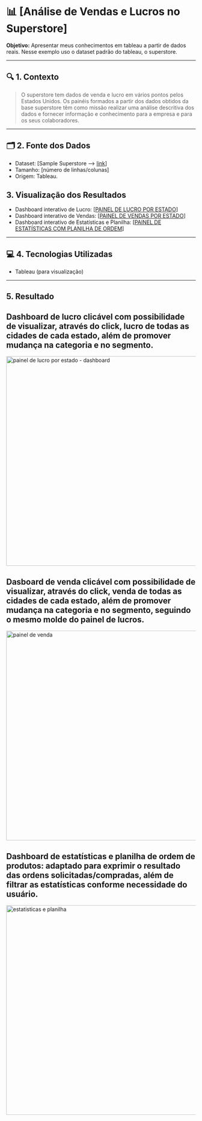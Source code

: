 # 📊 [Análise de Vendas e Lucros no Superstore]

**Objetivo:** Apresentar meus conhecimentos em tableau a partir de dados reais. Nesse exemplo uso o dataset padrão do tableau, o superstore. 

---

## 🔍 1. Contexto
> O superstore tem dados de venda e lucro em vários pontos pelos Estados Unidos. Os painéis formados a partir dos dados obtidos da base superstore têm como missão realizar uma análise descritiva dos dados e fornecer informação e conhecimento para a empresa e para os seus colaboradores. 

---

## 🗂 2. Fonte dos Dados
- Dataset: [Sample Superstore --> [link](https://www.tableau.com/sites/default/files/2021-05/Sample%20-%20Superstore.xls)]
- Tamanho: [número de linhas/colunas]
- Origem: Tableau. 

## 3. Visualização dos Resultados 
   - Dashboard interativo de Lucro: [[PAINEL DE LUCRO POR ESTADO](https://public.tableau.com/app/profile/pedro.andrade2292/viz/Supersampleorders/PAINELDELUCROPORESTADO)]
   - Dashboard interativo de Vendas: [[PAINEL DE VENDAS POR ESTADO](https://public.tableau.com/app/profile/pedro.andrade2292/viz/Supersampleorders/PAINELDEVENDAPORESTADO2)]
   - Dashboard interativo de Estatísticas e Planilha: [[PAINEL DE ESTATÍSTICAS COM PLANILHA DE ORDEM](https://public.tableau.com/app/profile/pedro.andrade2292/viz/Supersampleorders/PAINELDEVENDAPORESTADO2)]

---

## 💻 4. Tecnologias Utilizadas
- Tableau (para visualização)  


---
## 5. Resultado
## **Dashboard de lucro clicável com possibilidade de visualizar, através do click, lucro de todas as cidades de cada estado, além de promover mudança na categoria e no segmento.**
<img width="1153" height="556" alt="painel de lucro por estado - dashboard" src="https://github.com/user-attachments/assets/148507ee-4389-4e5e-9ad6-9eab8d1ace9a" />

## **Dasboard de venda clicável com possibilidade de visualizar, através do click, venda de todas as cidades de cada estado, além de promover mudança na categoria e no segmento, seguindo o mesmo molde do painel de lucros.**
<img width="1287" height="556" alt="painel de venda" src="https://github.com/user-attachments/assets/6da5bc70-f2a1-49e4-b8a1-96f3935bb995" />

## **Dashboard de estatísticas e planilha de ordem de produtos:** adaptado para exprimir o resultado das ordens solicitadas/compradas, além de filtrar as estatísticas conforme necessidade do usuário. 
<img width="1155" height="556" alt="estatisticas e planilha" src="https://github.com/user-attachments/assets/ab64f48b-23d1-4249-932b-f6e68733bfcf" />

